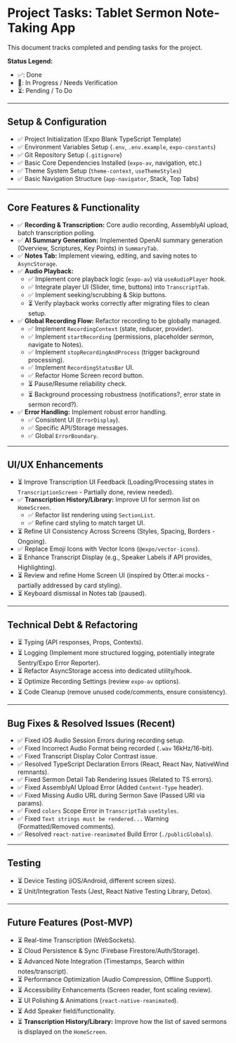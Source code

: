 # Project Tasks: Tablet Sermon Note-Taking App

This document tracks completed and pending tasks for the project.

**Status Legend:**
*   ✅: Done
*   🔄: In Progress / Needs Verification
*   ⏳: Pending / To Do

---

## Setup & Configuration

*   ✅ Project Initialization (Expo Blank TypeScript Template)
*   ✅ Environment Variables Setup (`.env`, `.env.example`, `expo-constants`)
*   ✅ Git Repository Setup (`.gitignore`)
*   ✅ Basic Core Dependencies Installed (`expo-av`, navigation, etc.)
*   ✅ Theme System Setup (`theme-context`, `useThemeStyles`)
*   ✅ Basic Navigation Structure (`app-navigator`, Stack, Top Tabs)

---

## Core Features & Functionality

*   ✅ **Recording & Transcription:** Core audio recording, AssemblyAI upload, batch transcription polling.
*   ✅ **AI Summary Generation:** Implemented OpenAI summary generation (Overview, Scriptures, Key Points) in `SummaryTab`.
*   ✅ **Notes Tab:** Implement viewing, editing, and saving notes to `AsyncStorage`.
*   ✅ **Audio Playback:**
    *   ✅ Implement core playback logic (`expo-av`) via `useAudioPlayer` hook.
    *   ✅ Integrate player UI (Slider, time, buttons) into `TranscriptTab`.
    *   ✅ Implement seeking/scrubbing & Skip buttons.
    *   ⏳ Verify playback works correctly after migrating files to clean setup.
*   ✅ **Global Recording Flow:** Refactor recording to be globally managed.
    *   ✅ Implement `RecordingContext` (state, reducer, provider).
    *   ✅ Implement `startRecording` (permissions, placeholder sermon, navigate to Notes).
    *   ✅ Implement `stopRecordingAndProcess` (trigger background processing).
    *   ✅ Implement `RecordingStatusBar` UI.
    *   ✅ Refactor Home Screen record button.
    *   ⏳ Pause/Resume reliability check.
    *   ⏳ Background processing robustness (notifications?, error state in sermon record?).
*   ✅ **Error Handling:** Implement robust error handling.
    *   ✅ Consistent UI (`ErrorDisplay`).
    *   ✅ Specific API/Storage messages.
    *   ✅ Global `ErrorBoundary`.

---

## UI/UX Enhancements

*   ⏳ Improve Transcription UI Feedback (Loading/Processing states in `TranscriptionScreen` - Partially done, review needed).
*   ✅ **Transcription History/Library:** Improve UI for sermon list on `HomeScreen`.
    *   ✅ Refactor list rendering using `SectionList`.
    *   ✅ Refine card styling to match target UI.
*   ⏳ Refine UI Consistency Across Screens (Styles, Spacing, Borders - Ongoing).
*   ✅ Replace Emoji Icons with Vector Icons (`@expo/vector-icons`).
*   ⏳ Enhance Transcript Display (e.g., Speaker Labels if API provides, Highlighting).
*   ⏳ Review and refine Home Screen UI (inspired by Otter.ai mocks - partially addressed by card styling).
*   ⏳ Keyboard dismissal in Notes tab (paused).

---

## Technical Debt & Refactoring

*   ⏳ Typing (API responses, Props, Contexts).
*   ⏳ Logging (Implement more structured logging, potentially integrate Sentry/Expo Error Reporter).
*   ⏳ Refactor AsyncStorage access into dedicated utility/hook.
*   ⏳ Optimize Recording Settings (review `expo-av` options).
*   ⏳ Code Cleanup (remove unused code/comments, ensure consistency).

---

## Bug Fixes & Resolved Issues (Recent)

*   ✅ Fixed iOS Audio Session Errors during recording setup.
*   ✅ Fixed Incorrect Audio Format being recorded (`.wav` 16kHz/16-bit).
*   ✅ Fixed Transcript Display Color Contrast issue.
*   ✅ Resolved TypeScript Declaration Errors (React, React Nav, NativeWind remnants).
*   ✅ Fixed Sermon Detail Tab Rendering Issues (Related to TS errors).
*   ✅ Fixed AssemblyAI Upload Error (Added `Content-Type` header).
*   ✅ Fixed Missing Audio URL during Sermon Save (Passed URI via params).
*   ✅ Fixed `colors` Scope Error in `TranscriptTab` `useStyles`.
*   ✅ Fixed `Text strings must be rendered...` Warning (Formatted/Removed comments).
*   ✅ Resolved `react-native-reanimated` Build Error (`./publicGlobals`).

---

## Testing

*   ⏳ Device Testing (iOS/Android, different screen sizes).
*   ⏳ Unit/Integration Tests (Jest, React Native Testing Library, Detox).

---

## Future Features (Post-MVP)

*   ⏳ Real-time Transcription (WebSockets).
*   ⏳ Cloud Persistence & Sync (Firebase Firestore/Auth/Storage).
*   ⏳ Advanced Note Integration (Timestamps, Search within notes/transcript).
*   ⏳ Performance Optimization (Audio Compression, Offline Support).
*   ⏳ Accessibility Enhancements (Screen reader, font scaling review).
*   ⏳ UI Polishing & Animations (`react-native-reanimated`).
*   ⏳ Add Speaker field/functionality.
*   ⏳ **Transcription History/Library:** Improve how the list of saved sermons is displayed on the `HomeScreen`.